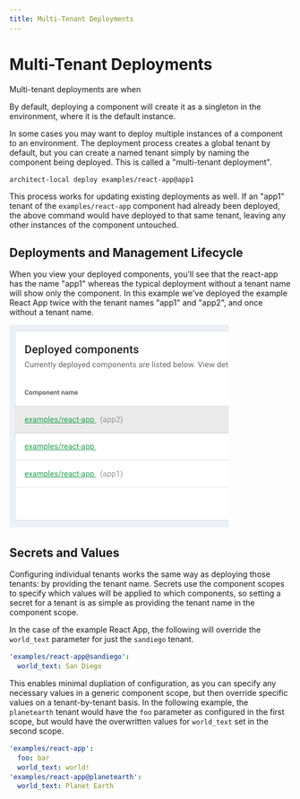 ```yaml
---
title: Multi-Tenant Deployments
---
```


# Multi-Tenant Deployments

Multi-tenant deployments are when

By default, deploying a component will create it as a singleton in the environment, where it is the default instance.

In some cases you may want to deploy multiple instances of a component to an environment. The deployment process creates a global tenant by default, but you can create a named tenant simply by naming the component being deployed. This is called a "multi-tenant deployment".

```
architect-local deploy examples/react-app@app1
```

This process works for updating existing deployments as well. If an "app1" tenant of the `examples/react-app` component had already been deployed, the above command would have deployed to that same tenant, leaving any other instances of the component untouched.

## Deployments and Management Lifecycle

When you view your deployed components, you'll see that the react-app has the name "app1" whereas the typical deployment without a tenant name will show only the component. In this example we've deployed the example React App twice with the tenant names "app1" and "app2", and once without a tenant name.

![multi-tenant](./images/multi-tenant-components.png)

## Secrets and Values

Configuring individual tenants works the same way as deploying those tenants: by providing the tenant name. Secrets use the component scopes to specify which values will be applied to which components, so setting a secret for a tenant is as simple as providing the tenant name in the component scope.

In the case of the example React App, the following will override the `world_text` parameter for just the `sandiego` tenant.

```yaml
'examples/react-app@sandiego':
  world_text: San Diego
```

This enables minimal dupliation of configuration, as you can specify any necessary values in a generic component scope, but then override specific values on a tenant-by-tenant basis. In the following example, the `planetearth` tenant would have the `foo` parameter as configured in the first scope, but would have the overwritten values for `world_text` set in the second scope.

```yaml
'examples/react-app':
  foo: bar
  world_text: world!
'examples/react-app@planetearth':
  world_text: Planet Earth
```
